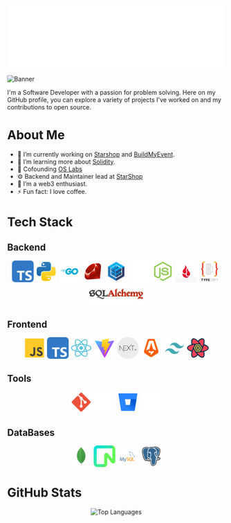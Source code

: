 ![Greeting](greeting.gif)

![Banner](github.png) <!-- Replace this with the path to your banner image -->

I'm a Software Developer with a passion for problem solving. Here on my GitHub profile, you can explore a variety of projects I've worked on and my contributions to open source.

# About Me

- 🔭 I’m currently working on [Starshop](https://github.com/StarShopCr/) and [BuildMyEvent](https://github.com/BuildMyEvent).
- 🌱 I’m learning more about [Solidity](https://soliditylang.org/).
- 🚀 Cofounding [OS Labs](https://github.com/oppiasoftwarelabs)
- ⚙️ Backend and Maintainer lead at [StarShop](https://github.com/StarShopCr)
- 👯 I’m a web3 enthusiast.
- ⚡ Fun fact: I love coffee.

# Tech Stack

## Backend
<div align="center">
  <img height="50rem" src="./techStack/backend/typescript.svg"/>
  <img height="50rem" src="./techStack/backend/python.svg"/>
  <img height="50rem" src="./techStack/backend/go.svg"/>
  <img height="50rem" src="./techStack/backend/ruby.svg"/>
  <img height="50rem" src="./techStack/backend/sequelize.svg"/>
  <img height="50rem" src="./techStack/backend/fastapi.svg"/>
  <img height="50rem" src="./techStack/backend/node.svg"/>
  <img height="50rem" src="./techStack/backend/backblaze.png"/>
  <img height="50rem" src="./techStack/backend/typeorm.png"/>
  <img height="50rem" src="./techStack/backend/sqlalchemy.jpg"/>
  
<div/>

## <div align="left">Frontend</div>
<div align="center">
  <img height="50rem" src="./techStack/frontend/js.svg"/>
  <img height="50rem" src="./techStack/frontend/typescript.svg"/>
  <img height="50rem" src="./techStack/frontend/react.svg"/>
  <img height="50rem" src="./techStack/frontend/vite.svg"/>
  <img height="50rem" src="./techStack/frontend/nextjs.webp"/>
  <img height="50rem" src="./techStack/frontend/astro.svg"/>
  <img height="50rem" src="./techStack/frontend/tailwind.svg"/>
  <img height="50rem" src="./techStack/frontend/reactquery.png"/>
  
</div>

## <div align="left">Tools</div>
<div align="center">
  <img height="50rem" src="./techStack/tools/git.svg"/>
  <img height="50rem" src="./techStack/tools/github.svg"/>
  <img height="50rem" src="./techStack/tools/bitbucket.svg"/>
<!--   <img height="50rem" src="./techStack/tools/azure.svg"/> -->
  <img height="50rem" src="./techStack/tools/vercel.svg"/>
  
<div/>

## <div align="left">DataBases</div>
<div align="center">
  <img height="50rem" src="./techStack/DBs/mongo.svg"/>
  <img height="50rem" src="./techStack/DBs/neon.png"/>
  <img height="50rem" src="./techStack/DBs/mysql.svg"/>
  <img height="50rem" src="./techStack/DBs/postgres.svg"/>
  
<div/>

# <div align="left">GitHub Stats</div>

![Top Languages](https://github-readme-stats.vercel.app/api/top-langs/?username=villarley&theme=radical)

